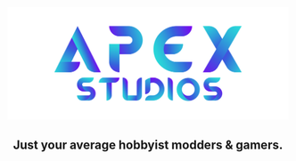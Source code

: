 <div align="center">
  <a href="https://discord.apexmods.xyz/"><img src="./Banner.png"></a>
</div>
<h2 align="center">Just your average hobbyist modders & gamers.</h2>
